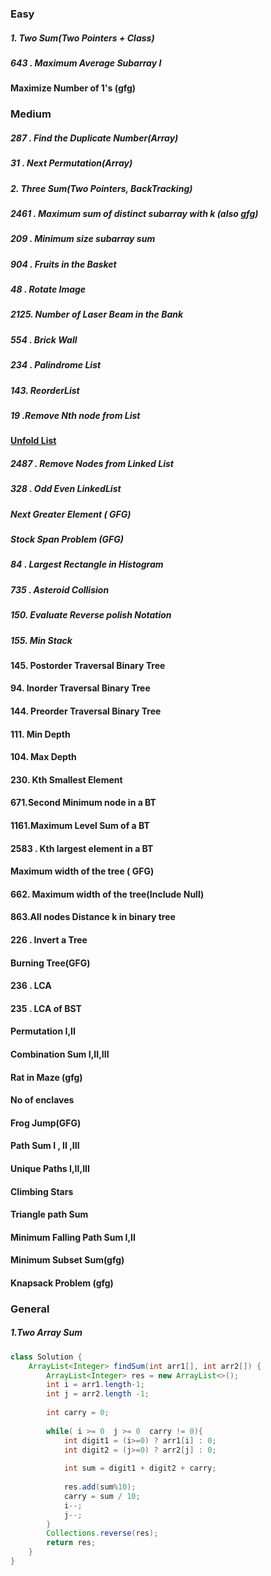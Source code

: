 ### Easy
##### 1. Two Sum(Two Pointers + Class)
##### 643 . Maximum Average Subarray I
####  Maximize Number of 1's (gfg)

### Medium
##### 287 . Find the Duplicate Number(Array)
##### 31 . Next Permutation(Array)
##### 2. Three Sum(Two Pointers, BackTracking)

##### 2461 . Maximum sum of distinct subarray with k (also gfg)

##### 209 . Minimum size subarray sum

##### 904 . Fruits in the Basket

##### 48 . Rotate Image

##### 2125. Number of Laser Beam in the Bank

##### 554 . Brick Wall

##### 234 . Palindrome List
##### 143. ReorderList
##### 19 .Remove Nth node from List

#### [Unfold List](https://crafterhack.com/problems/unfold-of-linked-list-1)

##### 2487 . Remove Nodes from Linked List

##### 328 . Odd Even LinkedList

##### Next Greater Element ( GFG)

##### Stock Span Problem (GFG)

##### 84 . Largest Rectangle in Histogram
##### 735 . Asteroid Collision
##### 150. Evaluate Reverse polish Notation 
##### 155. Min Stack
#### 145. Postorder Traversal Binary Tree
#### 94. Inorder Traversal Binary Tree
#### 144. Preorder Traversal Binary Tree
#### 111. Min Depth
#### 104. Max Depth
#### 230. Kth Smallest Element
#### 671.Second Minimum node in a BT
#### 1161.Maximum Level Sum of a BT
#### 2583 . Kth largest element in a BT
#### Maximum width of the tree ( GFG) 
#### 662. Maximum width of the tree(Include Null)
#### 863.All nodes Distance k in binary tree
#### 226 . Invert a Tree
#### Burning Tree(GFG)
#### 236 . LCA
#### 235 . LCA of BST
#### Permutation I,II
#### Combination Sum I,II,III
#### Rat in Maze (gfg)
#### No of enclaves
#### Frog Jump(GFG)
#### Path Sum I , II ,III
#### Unique Paths I,II,III
#### Climbing Stars
#### Triangle path Sum
#### Minimum Falling Path Sum I,II
#### Minimum Subset Sum(gfg)
#### Knapsack Problem (gfg)
### General 

##### 1.Two Array Sum

```java
class Solution {
    ArrayList<Integer> findSum(int arr1[], int arr2[]) {
        ArrayList<Integer> res = new ArrayList<>();
        int i = arr1.length-1;
        int j = arr2.length -1;
        
        int carry = 0;
        
        while( i >= 0  j >= 0  carry != 0){
            int digit1 = (i>=0) ? arr1[i] : 0;
            int digit2 = (j>=0) ? arr2[j] : 0;
            
            int sum = digit1 + digit2 + carry;
            
            res.add(sum%10);
            carry = sum / 10;
            i--;
            j--;
        }
        Collections.reverse(res);
        return res;
    }
}
```



